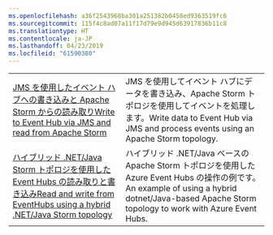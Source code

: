 ```yaml
---
ms.openlocfilehash: a36f2543968ba301a251382b0458ed9363519fc6
ms.sourcegitcommit: 115f4c8ad07a11f17d79e9d945d63917836b11c8
ms.translationtype: HT
ms.contentlocale: ja-JP
ms.lasthandoff: 04/23/2019
ms.locfileid: "61590380"
---
```

|  |  |
|---------|---------|
| <span data-ttu-id="71b21-101">[JMS を使用したイベント ハブへの書き込みと Apache Storm からの読み取り][1]</span><span class="sxs-lookup"><span data-stu-id="71b21-101">[Write to Event Hub via JMS and read from Apache Storm][1]</span></span> | <span data-ttu-id="71b21-102">JMS を使用してイベント ハブにデータを書き込み、Apache Storm トポロジを使用してイベントを処理します。</span><span class="sxs-lookup"><span data-stu-id="71b21-102">Write data to Event Hub via JMS and process events using an Apache Storm topology.</span></span> 
| <span data-ttu-id="71b21-103">[ハイブリッド .NET/Java Storm トポロジを使用した Event Hubs の読み取りと書き込み][2]</span><span class="sxs-lookup"><span data-stu-id="71b21-103">[Read and write from EventHubs using a hybrid .NET/Java Storm topology][2]</span></span> | <span data-ttu-id="71b21-104">ハイブリッド .NET/Java ベースの Apache Storm トポロジを使用した Azure Event Hubs の操作の例です。</span><span class="sxs-lookup"><span data-stu-id="71b21-104">An example of using a hybrid dotnet/Java-based Apache Storm topology to work with Azure Event Hubs.</span></span>

[1]: https://azure.microsoft.com/resources/samples/event-hubs-java-storm-sender-jms-receiver/
[2]: https://azure.microsoft.com/resources/samples/hdinsight-dotnet-java-storm-eventhub/